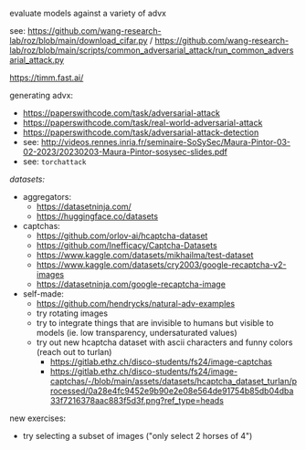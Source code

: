 evaluate models against a variety of advx

see: https://github.com/wang-research-lab/roz/blob/main/download_cifar.py / https://github.com/wang-research-lab/roz/blob/main/scripts/common_adversarial_attack/run_common_adversarial_attack.py

https://timm.fast.ai/

generating advx:

- https://paperswithcode.com/task/adversarial-attack
- https://paperswithcode.com/task/real-world-adversarial-attack
- https://paperswithcode.com/task/adversarial-attack-detection
- see: http://videos.rennes.inria.fr/seminaire-SoSySec/Maura-Pintor-03-02-2023/20230203-Maura-Pintor-sosysec-slides.pdf
- see: `torchattack`

*datasets:*

- aggregators:
    - https://datasetninja.com/
    - https://huggingface.co/datasets
- captchas:
    - https://github.com/orlov-ai/hcaptcha-dataset
    - https://github.com/Inefficacy/Captcha-Datasets
    - https://www.kaggle.com/datasets/mikhailma/test-dataset
    - https://www.kaggle.com/datasets/cry2003/google-recaptcha-v2-images
    - https://datasetninja.com/google-recaptcha-image
- self-made:
    - https://github.com/hendrycks/natural-adv-examples
    - try rotating images
    - try to integrate things that are invisible to humans but visible to models (ie. low transparency, undersaturated values)
    - try out new hcaptcha dataset with ascii characters and funny colors (reach out to turlan)
        - https://gitlab.ethz.ch/disco-students/fs24/image-captchas
        - https://gitlab.ethz.ch/disco-students/fs24/image-captchas/-/blob/main/assets/datasets/hcaptcha_dataset_turlan/processed/0a28e4fc9452e9b90e2e08e564de91754b85db04dba33f7216378aac883f5d3f.png?ref_type=heads

new exercises:

- try selecting a subset of images ("only select 2 horses of 4")
